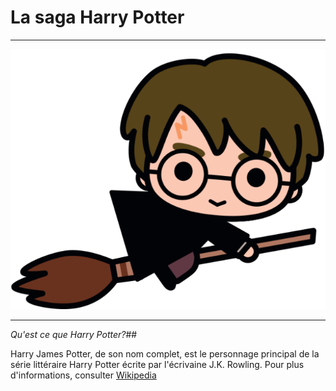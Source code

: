 # La saga Harry Potter
>
* * * 
![imageHP](https://github.com/ChloeBED/Harry-Potter/blob/main/pngwing.com.png)
* * *
>
*Qu'est ce que Harry Potter?*##
>
Harry James Potter, de son nom complet, est le personnage principal de la série littéraire Harry Potter écrite par l'écrivaine J.K. Rowling. Pour plus d'informations, consulter 
[Wikipedia](https://fr.wikipedia.org/wiki/Harry_Potter)


